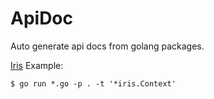 # ApiDoc

Auto generate api docs from golang packages.

[Iris](https://github.com/kataras/iris) Example:

```
$ go run *.go -p . -t '*iris.Context'
```

